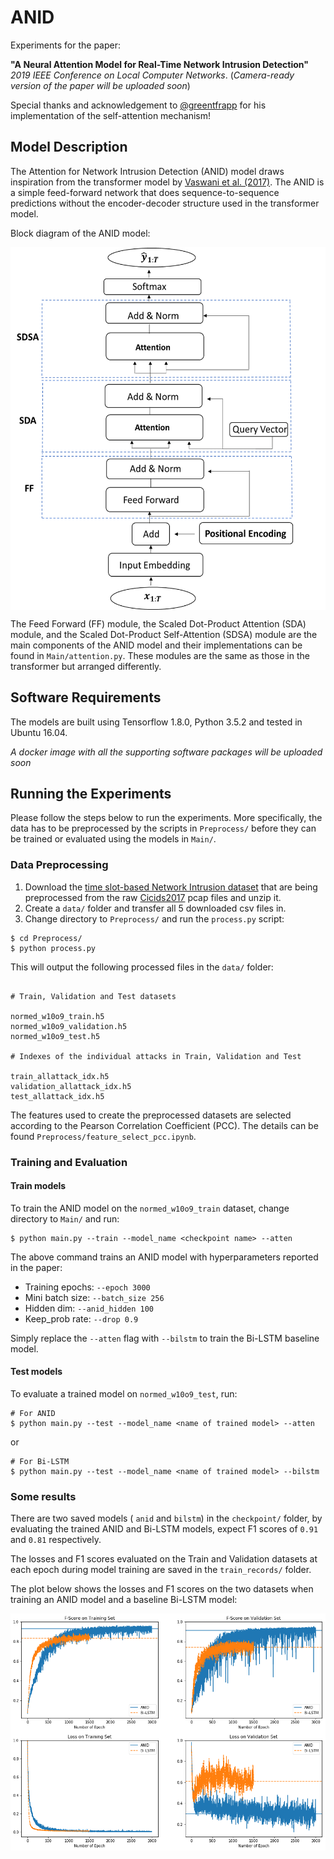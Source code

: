 # ANID 

Experiments for the paper:

**"A Neural Attention Model for Real-Time Network Intrusion Detection"** *2019 IEEE Conference on Local Computer Networks*.
(*Camera-ready version of the paper will be uploaded soon*)

Special thanks and acknowledgement to [@greentfrapp](https://github.com/greentfrapp/attention-primer) for his implementation of
the self-attention mechanism!

## Model Description

The Attention for Network Intrusion Detection (ANID) model draws inspiration from the transformer model by [Vaswani et al. (2017)](https://arxiv.org/abs/1706.03762).
The ANID is a simple feed-forward network that does sequence-to-sequence predictions without the encoder-decoder structure used in the transformer model.

Block diagram of the ANID model:

<p align="center"><img src="images/anid.png" alt="anid." width="whatever" height="580px" align="center" style="display: block; margin:auto;"></p>

The Feed Forward (FF) module, the Scaled Dot-Product Attention (SDA) module, and the Scaled Dot-Product Self-Attention (SDSA) module 
are the main components of the ANID model and their implementations can be found in `Main/attention.py`. 
These modules are the same as those in the transformer but arranged differently. 

## Software Requirements

The models are built using Tensorflow 1.8.0, Python 3.5.2 and tested in Ubuntu 16.04.

*A docker image with all the supporting software packages will be uploaded soon*

## Running the Experiments 

Please follow the steps below to run the experiments.
More specifically, the data has to be preprocessed by the scripts in `Preprocess/`
before they can be trained or evaluated using the models in `Main/`.

### Data Preprocessing

1. Download the [time slot-based Network Intrusion dataset](https://drive.google.com/file/d/1CJIOMOXjrAh9l09Qr_Y9aTSFzRFUknpf/view) that are being preprocessed
from the raw [Cicids2017](https://www.unb.ca/cic/datasets/ids-2017.html) pcap files and unzip it.
2. Create a `data/` folder and transfer all 5 downloaded csv files in.
3. Change directory to `Preprocess/` and run the `process.py` script:
```
$ cd Preprocess/
$ python process.py
```
This will output the following processed files in the `data/` folder:

```python3

# Train, Validation and Test datasets

normed_w10o9_train.h5
normed_w10o9_validation.h5
normed_w10o9_test.h5

# Indexes of the individual attacks in Train, Validation and Test

train_allattack_idx.h5
validation_allattack_idx.h5
test_allattack_idx.h5
```
The features used to create the preprocessed datasets are selected according to the
Pearson Correlation Coefficient (PCC). The details can be found `Preprocess/feature_select_pcc.ipynb`.

### Training and Evaluation

#### Train models

To train the ANID model on the `normed_w10o9_train` dataset, change directory to 
`Main/` and run:
```
$ python main.py --train --model_name <checkpoint name> --atten  
```
The above command trains an ANID model with hyperparameters reported in the paper:

- Training epochs: `--epoch 3000`
- Mini batch size: `--batch_size 256`
- Hidden dim: `--anid_hidden 100`
- Keep_prob rate: `--drop 0.9`

Simply replace the `--atten` flag with `--bilstm` to train the Bi-LSTM baseline model.

#### Test models

To evaluate a trained model on `normed_w10o9_test`, run:
```
# For ANID
$ python main.py --test --model_name <name of trained model> --atten  
```
or
```
# For Bi-LSTM
$ python main.py --test --model_name <name of trained model> --bilstm
```

### Some results

There are two saved models ( `anid` and `bilstm`) in the `checkpoint/` folder, 
by evaluating the trained ANID and Bi-LSTM models, expect F1 scores of `0.91` and `0.81` respectively.   

The losses and F1 scores evaluated on the Train and Validation datasets at each epoch during model training
are saved in the `train_records/` folder.

The plot below shows the losses and F1 scores on the two datasets when training an ANID model and a baseline Bi-LSTM model:

<p align="center"><img src="images/training_records.png" alt="records" width="whatever" height="whatever" align="center" style="display: block; margin:auto;"></p>
